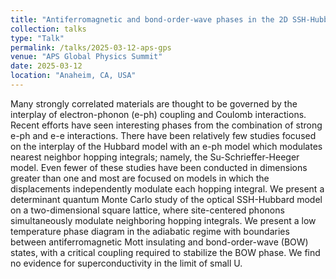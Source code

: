 ```yaml
---
title: "Antiferromagnetic and bond‑order‑wave phases in the 2D SSH‑Hubbard model"
collection: talks
type: "Talk"
permalink: /talks/2025-03-12-aps-gps
venue: "APS Global Physics Summit"
date: 2025-03-12
location: "Anaheim, CA, USA"
---
```


Many strongly correlated materials are thought to be governed by the interplay of electron-phonon (e-ph) coupling and Coulomb interactions. Recent efforts have seen interesting phases from the combination of strong e-ph and e-e interactions. There have been relatively few studies focused on the interplay of the Hubbard model with an e-ph model which modulates nearest neighbor hopping integrals; namely, the Su-Schrieffer-Heeger model. Even fewer of these studies have been conducted in dimensions greater than one and most are focused on models in which the displacements independently modulate each hopping integral. We present a determinant quantum Monte Carlo study of the optical SSH-Hubbard model on a two-dimensional square lattice, where site-centered phonons simultaneously modulate neighboring hopping integrals. We present a low temperature phase diagram in the adiabatic regime with boundaries between antiferromagnetic Mott insulating and bond-order-wave (BOW) states, with a critical coupling required to stabilize the BOW phase. We find no evidence for superconductivity in the limit of small U.
